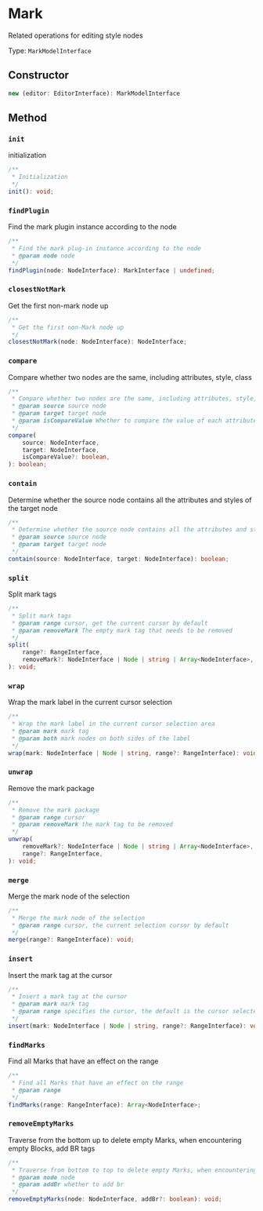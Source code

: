 # Mark

Related operations for editing style nodes

Type: `MarkModelInterface`

## Constructor

```ts
new (editor: EditorInterface): MarkModelInterface
```

## Method

### `init`

initialization

```ts
/**
 * Initialization
 */
init(): void;
```

### `findPlugin`

Find the mark plugin instance according to the node

```ts
/**
 * Find the mark plug-in instance according to the node
 * @param node node
 */
findPlugin(node: NodeInterface): MarkInterface | undefined;
```

### `closestNotMark`

Get the first non-mark node up

```ts
/**
 * Get the first non-Mark node up
 */
closestNotMark(node: NodeInterface): NodeInterface;
```

### `compare`

Compare whether two nodes are the same, including attributes, style, class

```ts
/**
 * Compare whether two nodes are the same, including attributes, style, and class
 * @param source source node
 * @param target target node
 * @param isCompareValue Whether to compare the value of each attribute
 */
compare(
    source: NodeInterface,
    target: NodeInterface,
    isCompareValue?: boolean,
): boolean;
```

### `contain`

Determine whether the source node contains all the attributes and styles of the target node

```ts
/**
 * Determine whether the source node contains all the attributes and styles of the target node
 * @param source source node
 * @param target target node
 */
contain(source: NodeInterface, target: NodeInterface): boolean;
```

### `split`

Split mark tags

```ts
/**
 * Split mark tags
 * @param range cursor, get the current cursor by default
 * @param removeMark The empty mark tag that needs to be removed
 */
split(
    range?: RangeInterface,
    removeMark?: NodeInterface | Node | string | Array<NodeInterface>,
): void;
```

### `wrap`

Wrap the mark label in the current cursor selection

```ts
/**
 * Wrap the mark label in the current cursor selection area
 * @param mark mark tag
 * @param both mark nodes on both sides of the label
 */
wrap(mark: NodeInterface | Node | string, range?: RangeInterface): void;
```

### `unwrap`

Remove the mark package

```ts
/**
 * Remove the mark package
 * @param range cursor
 * @param removeMark the mark tag to be removed
 */
unwrap(
    removeMark?: NodeInterface | Node | string | Array<NodeInterface>,
    range?: RangeInterface,
): void;
```

### `merge`

Merge the mark node of the selection

```ts
/**
 * Merge the mark node of the selection
 * @param range cursor, the current selection cursor by default
 */
merge(range?: RangeInterface): void;
```

### `insert`

Insert the mark tag at the cursor

```ts
/**
 * Insert a mark tag at the cursor
 * @param mark mark tag
 * @param range specifies the cursor, the default is the cursor selected by the editor
 */
insert(mark: NodeInterface | Node | string, range?: RangeInterface): void;
```

### `findMarks`

Find all Marks that have an effect on the range

```ts
/**
 * Find all Marks that have an effect on the range
 * @param range
 */
findMarks(range: RangeInterface): Array<NodeInterface>;
```

### `removeEmptyMarks`

Traverse from the bottom up to delete empty Marks, when encountering empty Blocks, add BR tags

```ts
/**
 * Traverse from bottom to top to delete empty Marks, when encountering empty Blocks, add BR tags
 * @param node node
 * @param addBr whether to add br
 */
removeEmptyMarks(node: NodeInterface, addBr?: boolean): void;
```

